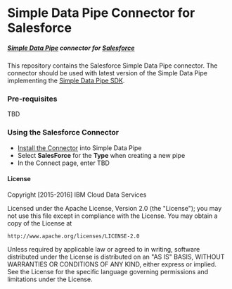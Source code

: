 # Simple Data Pipe Connector for Salesforce

##### [Simple Data Pipe](https://developer.ibm.com/clouddataservices/simple-data-pipe/) connector for [Salesforce](http://www.salesforce.com)

This repository contains the Salesforce Simple Data Pipe connector. The connector should be used with latest version of the Simple Data Pipe implementing the [Simple Data Pipe SDK](https://github.com/ibm-cds-labs/simple-data-pipe-sdk).

### Pre-requisites

TBD

### Using the Salesforce Connector 

* [Install the Connector](https://github.com/ibm-cds-labs/pipes/wiki/Installing-a-Simple-Data-Pipe-Connector) into Simple Data Pipe  
* Select __SalesForce__ for the __Type__ when creating a new pipe  
* In the Connect page, enter 
TBD

#### License 

Copyright [2015-2016] IBM Cloud Data Services

Licensed under the Apache License, Version 2.0 (the "License");
you may not use this file except in compliance with the License.
You may obtain a copy of the License at

    http://www.apache.org/licenses/LICENSE-2.0

Unless required by applicable law or agreed to in writing, software
distributed under the License is distributed on an "AS IS" BASIS,
WITHOUT WARRANTIES OR CONDITIONS OF ANY KIND, either express or implied.
See the License for the specific language governing permissions and
limitations under the License.


